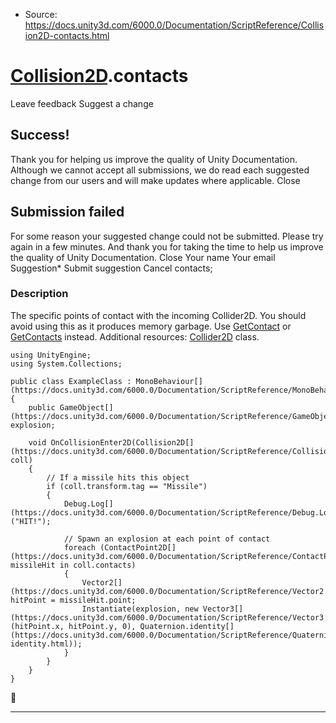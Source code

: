 * Source: https://docs.unity3d.com/6000.0/Documentation/ScriptReference/Collision2D-contacts.html

#  [Collision2D](https://docs.unity3d.com/6000.0/Documentation/ScriptReference/Collision2D.html).contacts
Leave feedback
Suggest a change
## Success!
Thank you for helping us improve the quality of Unity Documentation. Although we cannot accept all submissions, we do read each suggested change from our users and will make updates where applicable.
Close
## Submission failed
For some reason your suggested change could not be submitted. Please <a>try again</a> in a few minutes. And thank you for taking the time to help us improve the quality of Unity Documentation.
Close
Your name Your email Suggestion* Submit suggestion
Cancel
contacts; 
### Description
The specific points of contact with the incoming Collider2D. You should avoid using this as it produces memory garbage. Use [GetContact](https://docs.unity3d.com/6000.0/Documentation/ScriptReference/Collision2D.GetContact.html) or [GetContacts](https://docs.unity3d.com/6000.0/Documentation/ScriptReference/Collision2D.GetContacts.html) instead.
Additional resources: [Collider2D](https://docs.unity3d.com/6000.0/Documentation/ScriptReference/Collider2D.html) class.
```
using UnityEngine;
using System.Collections;  
  
public class ExampleClass : MonoBehaviour[](https://docs.unity3d.com/6000.0/Documentation/ScriptReference/MonoBehaviour.html)
{
    public GameObject[](https://docs.unity3d.com/6000.0/Documentation/ScriptReference/GameObject.html) explosion;  
  
    void OnCollisionEnter2D(Collision2D[](https://docs.unity3d.com/6000.0/Documentation/ScriptReference/Collision2D.html) coll)
    {
        // If a missile hits this object
        if (coll.transform.tag == "Missile")
        {
            Debug.Log[](https://docs.unity3d.com/6000.0/Documentation/ScriptReference/Debug.Log.html)("HIT!");  
  
            // Spawn an explosion at each point of contact
            foreach (ContactPoint2D[](https://docs.unity3d.com/6000.0/Documentation/ScriptReference/ContactPoint2D.html) missileHit in coll.contacts)
            {
                Vector2[](https://docs.unity3d.com/6000.0/Documentation/ScriptReference/Vector2.html) hitPoint = missileHit.point;
                Instantiate(explosion, new Vector3[](https://docs.unity3d.com/6000.0/Documentation/ScriptReference/Vector3.html)(hitPoint.x, hitPoint.y, 0), Quaternion.identity[](https://docs.unity3d.com/6000.0/Documentation/ScriptReference/Quaternion-identity.html));
            }
        }
    }
}

```

* * *
